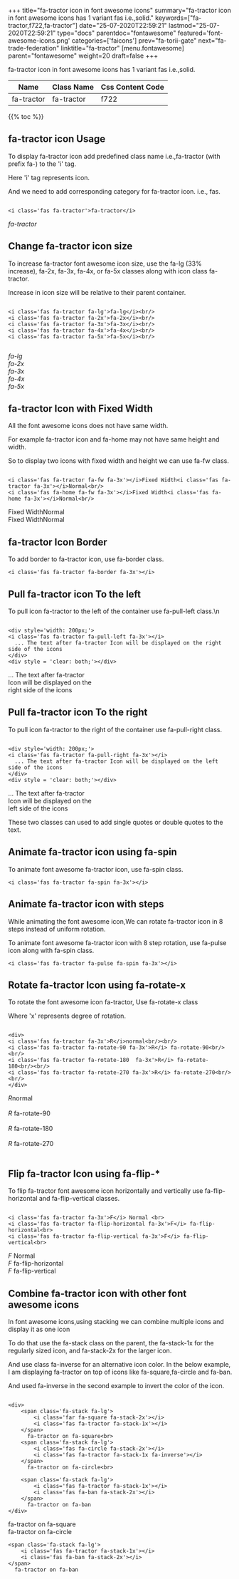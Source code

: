 +++
title="fa-tractor icon in font awesome icons"
summary="fa-tractor icon in font awesome icons has 1 variant fas i.e.,solid."
keywords=["fa-tractor,f722,fa-tractor"]
date="25-07-2020T22:59:21"
lastmod="25-07-2020T22:59:21"
type="docs"
parentdoc="fontawesome"
featured='font-awesome-icons.png'
categories=['faicons']
prev="fa-torii-gate"
next="fa-trade-federation"
linktitle="fa-tractor"
[menu.fontawesome]
parent="fontawesome"
weight=20
draft=false
+++


fa-tractor icon in font awesome icons has 1 variant fas i.e.,solid.

<div class='table-responsive'><table class='table'><thead><tr><th>Name</th><th>Class Name</th><th>Css Content Code</th></tr></thead><tbody><tr><td>fa-tractor</td><td>fa-tractor</td><td>f722</td></tr></tbody></table></div>


{{% toc %}}


## fa-tractor icon Usage

To display fa-tractor icon add predefined class name i.e.,fa-tractor (with prefix fa-) to the 'i' tag.

Here 'i' tag represents icon.

And we need to add corresponding category for fa-tractor icon. i.e., fas.


```

<i class='fas fa-tractor'>fa-tractor</i>
```

<i class='fas fa-tractor'>fa-tractor</i>




## Change fa-tractor icon size
To increase fa-tractor font awesome icon size, use the fa-lg (33% increase), fa-2x, fa-3x, fa-4x, or fa-5x classes along with icon class fa-tractor.

Increase in icon size will be relative to their parent container. 

```

<i class='fas fa-tractor fa-lg'>fa-lg</i><br/>
<i class='fas fa-tractor fa-2x'>fa-2x</i><br/>
<i class='fas fa-tractor fa-3x'>fa-3x</i><br/>
<i class='fas fa-tractor fa-4x'>fa-4x</i><br/>
<i class='fas fa-tractor fa-5x'>fa-5x</i><br/>
            
```

<i class='fas fa-tractor fa-lg'>fa-lg</i><br/>
<i class='fas fa-tractor fa-2x'>fa-2x</i><br/>
<i class='fas fa-tractor fa-3x'>fa-3x</i><br/>
<i class='fas fa-tractor fa-4x'>fa-4x</i><br/>
<i class='fas fa-tractor fa-5x'>fa-5x</i><br/>
            



## fa-tractor Icon with Fixed Width 

All the font awesome icons does not have same width.

For example fa-tractor icon and fa-home may not have same height and width.

So to display two icons with fixed width and height we can use fa-fw class.


```

<i class='fas fa-tractor fa-fw fa-3x'></i>Fixed Width<i class='fas fa-tractor fa-3x'></i>Normal<br/>
<i class='fas fa-home fa-fw fa-3x'></i>Fixed Width<i class='fas fa-home fa-3x'></i>Normal<br/>
```

<i class='fas fa-tractor fa-fw fa-3x'></i>Fixed Width<i class='fas fa-tractor fa-3x'></i>Normal<br/>
<i class='fas fa-home fa-fw fa-3x'></i>Fixed Width<i class='fas fa-home fa-3x'></i>Normal<br/>



## fa-tractor Icon Border 

To add border to fa-tractor icon, use fa-border class.


```
<i class='fas fa-tractor fa-border fa-3x'></i>

```
<i class='fas fa-tractor fa-border fa-3x'></i>





## Pull fa-tractor icon To the left

To pull icon fa-tractor to the left of the container use fa-pull-left class.\n

```

<div style='width: 200px;'>
<i class='fas fa-tractor fa-pull-left fa-3x'></i>
  ... The text after fa-tractor Icon will be displayed on the right side of the icons
</div>
<div style = 'clear: both;'></div>
```

<div style='width: 200px;'>
<i class='fas fa-tractor fa-pull-left fa-3x'></i>
  ... The text after fa-tractor Icon will be displayed on the right side of the icons
</div>
<div style = 'clear: both;'></div>




## Pull fa-tractor icon To the right
To pull icon fa-tractor to the right of the container use fa-pull-right class.

```

<div style='width: 200px;'>
<i class='fas fa-tractor fa-pull-right fa-3x'></i>
  ... The text after fa-tractor Icon will be displayed on the left side of the icons
</div>
<div style = 'clear: both;'></div>
```

<div style='width: 200px;'>
<i class='fas fa-tractor fa-pull-right fa-3x'></i>
  ... The text after fa-tractor Icon will be displayed on the left side of the icons
</div>
<div style = 'clear: both;'></div>

These two classes can used to add single quotes or double quotes to the text.


## Animate fa-tractor icon using fa-spin
To animate font awesome fa-tractor icon, use fa-spin class.

```
<i class='fas fa-tractor fa-spin fa-3x'></i>
```
<i class='fas fa-tractor fa-spin fa-3x'></i>




## Animate fa-tractor icon with steps
While animating the font awesome icon,We can rotate fa-tractor icon in 8 steps instead of uniform rotation.

To animate font awesome fa-tractor icon with 8 step rotation, use fa-pulse icon along with fa-spin class.


```
<i class='fas fa-tractor fa-pulse fa-spin fa-3x'></i>

```
<i class='fas fa-tractor fa-pulse fa-spin fa-3x'></i>





## Rotate fa-tractor Icon using fa-rotate-x
To rotate the font awesome icon fa-tractor, Use fa-rotate-x class

Where 'x' represents degree of rotation.


```

<div>
<i class='fas fa-tractor fa-3x'>R</i>normal<br/><br/>
<i class='fas fa-tractor fa-rotate-90 fa-3x'>R</i> fa-rotate-90<br/><br/> 
<i class='fas fa-tractor fa-rotate-180  fa-3x'>R</i> fa-rotate-180<br/><br/> 
<i class='fas fa-tractor fa-rotate-270 fa-3x'>R</i> fa-rotate-270<br/><br/>
</div>
```

<div>
<i class='fas fa-tractor fa-3x'>R</i>normal<br/><br/>
<i class='fas fa-tractor fa-rotate-90 fa-3x'>R</i> fa-rotate-90<br/><br/> 
<i class='fas fa-tractor fa-rotate-180  fa-3x'>R</i> fa-rotate-180<br/><br/> 
<i class='fas fa-tractor fa-rotate-270 fa-3x'>R</i> fa-rotate-270<br/><br/>
</div>




## Flip fa-tractor Icon using fa-flip-*
To flip fa-tractor font awesome icon horizontally and vertically use fa-flip-horizontal and fa-flip-vertical classes. 

```

<i class='fas fa-tractor fa-3x'>F</i> Normal <br>
<i class='fas fa-tractor fa-flip-horizontal fa-3x'>F</i> fa-flip-horizontal<br>
<i class='fas fa-tractor fa-flip-vertical fa-3x'>F</i> fa-flip-vertical<br>
```

<i class='fas fa-tractor fa-3x'>F</i> Normal <br>
<i class='fas fa-tractor fa-flip-horizontal fa-3x'>F</i> fa-flip-horizontal<br>
<i class='fas fa-tractor fa-flip-vertical fa-3x'>F</i> fa-flip-vertical<br>




## Combine fa-tractor icon with other font awesome icons
In font awesome icons,using stacking we can combine multiple icons and display it as one icon 

To do that use the fa-stack class on the parent, the fa-stack-1x for the regularly sized icon, and fa-stack-2x for the larger icon.

And use class fa-inverse for an alternative icon color. 
In the below example, I am displaying fa-tractor on top of icons like fa-square,fa-circle and fa-ban.

And used fa-inverse in the second example to invert the color of the icon.

```

<div>
    <span class='fa-stack fa-lg'>
        <i class='far fa-square fa-stack-2x'></i>
        <i class='fas fa-tractor fa-stack-1x'></i>
    </span>
      fa-tractor on fa-square<br>
    <span class='fa-stack fa-lg'>
        <i class='fas fa-circle fa-stack-2x'></i>
        <i class='fas fa-tractor fa-stack-1x fa-inverse'></i>
    </span>
      fa-tractor on fa-circle<br>

    <span class='fa-stack fa-lg'>
        <i class='fas fa-tractor fa-stack-1x'></i>
        <i class='fas fa-ban fa-stack-2x'></i>
    </span>
      fa-tractor on fa-ban
</div>
```

<div>
    <span class='fa-stack fa-lg'>
        <i class='far fa-square fa-stack-2x'></i>
        <i class='fas fa-tractor fa-stack-1x'></i>
    </span>
      fa-tractor on fa-square<br>
    <span class='fa-stack fa-lg'>
        <i class='fas fa-circle fa-stack-2x'></i>
        <i class='fas fa-tractor fa-stack-1x fa-inverse'></i>
    </span>
      fa-tractor on fa-circle<br>

    <span class='fa-stack fa-lg'>
        <i class='fas fa-tractor fa-stack-1x'></i>
        <i class='fas fa-ban fa-stack-2x'></i>
    </span>
      fa-tractor on fa-ban
</div>






